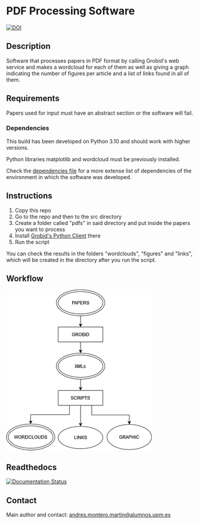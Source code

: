 # PDF Processing Software

[![DOI](https://zenodo.org/badge/DOI/10.5281/zenodo.7708015.svg)](https://doi.org/10.5281/zenodo.7708015)

## Description

Software that processes papers in PDF format by calling Grobid's web service and makes a wordcloud for each of them as well as giving a graph indicating the number of figures per article and a list of links found in all of them.

## Requirements

Papers used for input must have an abstract section or the software will fail.

### Dependencies

This build has been developed on Python 3.10 and should work with higher versions.

Python libraries matplotlib and wordcloud must be previously installed.

Check the [dependencies file](/dependencies/dependencies.txt) for a more extense list of dependencies of the environment in which the software was developed.

## Instructions

1. Copy this repo
2. Go to the repo and then to the src directory
2. Create a folder called "pdfs" in said directory and put inside the papers you want to process
3. Install [Grobid's Python Client](https://github.com/kermitt2/grobid_client_python) there
4. Run the script

You can check the results in the folders "wordclouds", "figures" and "links", which will be created in the directory after you run the script.

## Workflow

![This is a total mess!](/assets/workflow.png "Software's Workflow")

## Readthedocs

[![Documentation Status](https://readthedocs.org/projects/openscienceai/badge/?version=latest)](https://openscienceai.readthedocs.io/en/latest/?badge=latest)

## Contact

Main author and contact: andres.montero.martin@alumnos.upm.es
